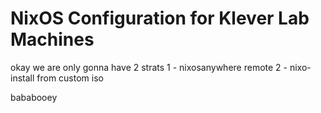 # NixOS Configuration for Klever Lab Machines

okay we are only gonna have 2 strats
1 - nixosanywhere remote
2 - nixo-install from custom iso 

bababooey
